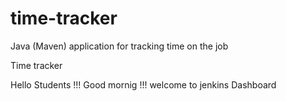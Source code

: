 # time-tracker
Java (Maven) application for tracking time on the job

Time tracker

Hello Students !!! Good mornig !!! welcome to jenkins Dashboard
